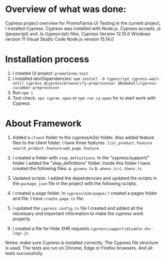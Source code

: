 # Overview of what was done:
Cypress project overview for PromoFarma UI Testing
In the current project, I installed Cypress.
Cypress was installed with Node.js.
Cypress accepts .js (javascript) and .ts (typescript) files.
Cypress Version 12.10.0
Windows version 11
Visual Studio Code
Node.js version 15.14.0

# Installation process
1. I created UI project: `promofarma-test`
2. I installed devDependencies:
   `npm install -D typescript cypress-wait-until cypress @cypress/browserify-preprocessor @badeball/cypress-cucumber-preprocessor`
3. Run `npm i`
3. Test check. `npx cypres open` or `npm run cy:open` for to start work with Cypress.


# About Framework
1. Added a `client` folder to the cypress/e2e/ folder. 
Also added feature files to the client folder.
I have three features.
`list_product.feature`
`search_product.feature`
`web_page.feature`


2. I created a folder with `step_definitions`.
In the "cypress/support/" folder I added the "step_definitions" folder. Inside this folder I have created the following files:
a. `givens.ts`
b. `whens.ts`
c. `thens.ts`

3. Updated scripts.
I added the dependencies and updated the scripts in the `package.json` file in the project with the following scripts.

4. I created a page folder.
In `cypress/e2e/pages/` I created a pages folder and file.
I have `create.page.ts` file.

5. I updated the `cypress.config.ts` file I created and added all the necessary and important information to make the cypress work properly. 

6. I created a file for Hide XHR requests
`cypress\support\disable-xhr-logs.js`

Notes:  make sure Cypress is installed correctly.
The Cypress file structure is used.
The tests are run on Chrome, Edge or Firefox browsers.
And all tests successfully.

# 